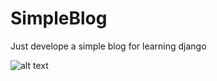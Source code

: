 # SimpleBlog
Just develope a simple blog for learning django


![alt text](https://imagizer.imageshack.com/img923/2043/3r81cH.png)
